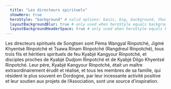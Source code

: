 ```yaml
---
  title: "Les directeurs spirituels"
  showHero: true
  heroStyle: "background" # valid options: basic, big, background, thumbAndBackground
  layoutBackgroundBlur: true # only used when heroStyle equals background or thumbAndBackground
  layoutBackgroundHeaderSpace: true # only used when heroStyle equals background
---
```


Les directeurs spirituels de Songtsen sont Péma Wangyal Rinpotché, Jigmé Khyentsé Rinpotché et Tsawa Rinam Rinpotché (Rangdreul Rinpotché), tous trois fils et héritiers spirituels de feu Kyabjé Kangyour Rinpotché, et disciples proches de Kyabjé Dudjom Rinpotché et de Kyabjé Dilgo Khyentsé Rinpotché. Leur père, Kyabjé Kangyour Rinpotché, était un maître extraordinairement érudit et réalisé, et tous les membres de sa famille, qui résident le plus souvent en Dordogne, par leur incessante activité positive et leur soutien aux projets de l’Association, sont une source d’inspiration. 
